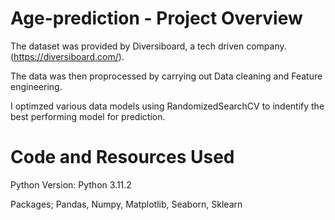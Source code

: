 # Age-prediction - Project Overview
The dataset was provided by Diversiboard, a tech driven company. (https://diversiboard.com/).

The data was then proprocessed by carrying out Data cleaning and Feature engineering.

I optimzed various data models using RandomizedSearchCV to indentify the best performing model for prediction.

# Code and Resources Used
Python Version: Python 3.11.2

Packages; Pandas, Numpy, Matplotlib, Seaborn, Sklearn

